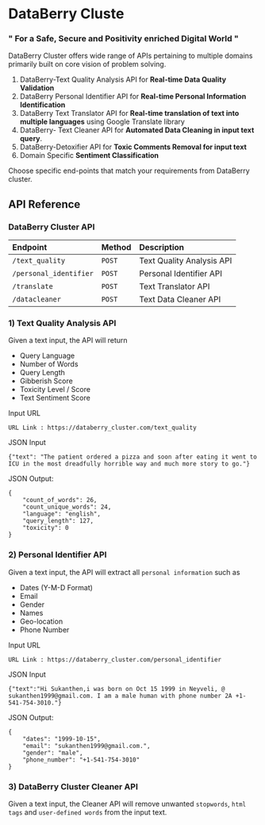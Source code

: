 
# DataBerry Cluste
### " For a Safe, Secure and Positivity enriched Digital World "

DataBerry Cluster offers wide range of APIs pertaining to multiple domains primarily built on core vision of problem solving. 

1) DataBerry-Text Quality Analysis API for **Real-time Data Quality Validation**
2) DataBerry Personal Identifier API for **Real-time Personal Information Identification**
3) DataBerry Text Translator API for **Real-time translation of text into multiple languages** using Google Translate library
4) DataBerry- Text Cleaner API for **Automated Data Cleaning in input text query**.
5) DataBerry-Detoxifier API for **Toxic Comments Removal for input text**
6) Domain Specific **Sentiment Classification**

Choose specific end-points that match your requirements from DataBerry cluster.

## API Reference

### DataBerry Cluster API


| Endpoint        | Method   |   Description              |
| :--------       | :------- | :------------------------- |
| `/text_quality` | `POST`   | Text Quality Analysis API |
| `/personal_identifier`| `POST` | Personal Identifier API |
| `/translate` | `POST` | Text Translator API | 
| `/datacleaner` | `POST` | Text Data Cleaner API | 

### 1) Text Quality Analysis API
Given a text input, the API will return 
- Query Language
- Number of Words
- Query Length
- Gibberish Score
- Toxicity Level / Score
- Text Sentiment Score

Input URL
```console
URL Link : https://databerry_cluster.com/text_quality
```

JSON Input
```console
{"text": "The patient ordered a pizza and soon after eating it went to ICU in the most dreadfully horrible way and much more story to go."}
```

JSON Output:
```
{
    "count_of_words": 26,
    "count_unique_words": 24,
    "language": "english",
    "query_length": 127,
    "toxicity": 0
}
```

### 2) Personal Identifier API
Given a text input, the API will extract all `personal information` such as
- Dates (Y-M-D Format)
- Email
- Gender
- Names
- Geo-location
- Phone Number

Input URL
```console
URL Link : https://databerry_cluster.com/personal_identifier
```

JSON Input
```console
{"text":"Hi Sukanthen,i was born on Oct 15 1999 in Neyveli, @ sukanthen1999@gmail.com. I am a male human with phone number 2A +1-541-754-3010."}
```

JSON Output:
```
{
    "dates": "1999-10-15",
    "email": "sukanthen1999@gmail.com.",
    "gender": "male",
    "phone_number": "+1-541-754-3010"
}
```

### 3) DataBerry Cluster Cleaner API
Given a text input, the Cleaner API will remove unwanted `stopwords`, `html tags` and `user-defined words` from the input text.
